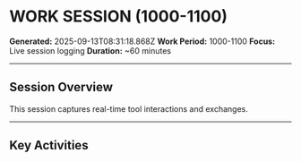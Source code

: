 # WORK SESSION (1000-1100)

**Generated:** 2025-09-13T08:31:18.868Z
**Work Period:** 1000-1100
**Focus:** Live session logging
**Duration:** ~60 minutes

---

## Session Overview

This session captures real-time tool interactions and exchanges.

---

## Key Activities

